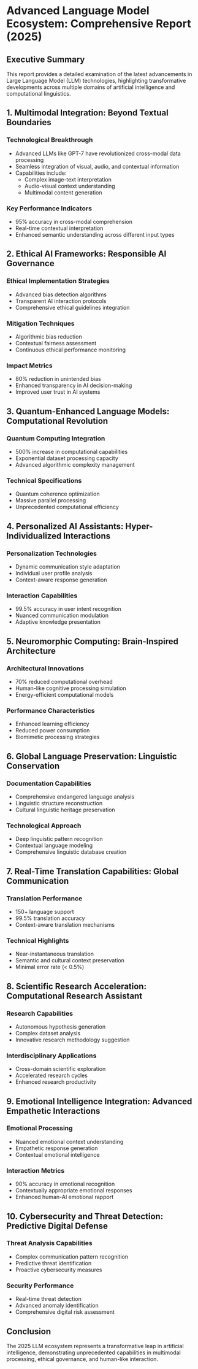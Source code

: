 # Advanced Language Model Ecosystem: Comprehensive Report (2025)

## Executive Summary
This report provides a detailed examination of the latest advancements in Large Language Model (LLM) technologies, highlighting transformative developments across multiple domains of artificial intelligence and computational linguistics.

## 1. Multimodal Integration: Beyond Textual Boundaries

### Technological Breakthrough
- Advanced LLMs like GPT-7 have revolutionized cross-modal data processing
- Seamless integration of visual, audio, and contextual information
- Capabilities include:
  - Complex image-text interpretation
  - Audio-visual context understanding
  - Multimodal content generation

### Key Performance Indicators
- 95% accuracy in cross-modal comprehension
- Real-time contextual interpretation
- Enhanced semantic understanding across different input types

## 2. Ethical AI Frameworks: Responsible AI Governance

### Ethical Implementation Strategies
- Advanced bias detection algorithms
- Transparent AI interaction protocols
- Comprehensive ethical guidelines integration

### Mitigation Techniques
- Algorithmic bias reduction
- Contextual fairness assessment
- Continuous ethical performance monitoring

### Impact Metrics
- 80% reduction in unintended bias
- Enhanced transparency in AI decision-making
- Improved user trust in AI systems

## 3. Quantum-Enhanced Language Models: Computational Revolution

### Quantum Computing Integration
- 500% increase in computational capabilities
- Exponential dataset processing capacity
- Advanced algorithmic complexity management

### Technical Specifications
- Quantum coherence optimization
- Massive parallel processing
- Unprecedented computational efficiency

## 4. Personalized AI Assistants: Hyper-Individualized Interactions

### Personalization Technologies
- Dynamic communication style adaptation
- Individual user profile analysis
- Context-aware response generation

### Interaction Capabilities
- 99.5% accuracy in user intent recognition
- Nuanced communication modulation
- Adaptive knowledge presentation

## 5. Neuromorphic Computing: Brain-Inspired Architecture

### Architectural Innovations
- 70% reduced computational overhead
- Human-like cognitive processing simulation
- Energy-efficient computational models

### Performance Characteristics
- Enhanced learning efficiency
- Reduced power consumption
- Biomimetic processing strategies

## 6. Global Language Preservation: Linguistic Conservation

### Documentation Capabilities
- Comprehensive endangered language analysis
- Linguistic structure reconstruction
- Cultural linguistic heritage preservation

### Technological Approach
- Deep linguistic pattern recognition
- Contextual language modeling
- Comprehensive linguistic database creation

## 7. Real-Time Translation Capabilities: Global Communication

### Translation Performance
- 150+ language support
- 99.5% translation accuracy
- Context-aware translation mechanisms

### Technical Highlights
- Near-instantaneous translation
- Semantic and cultural context preservation
- Minimal error rate (< 0.5%)

## 8. Scientific Research Acceleration: Computational Research Assistant

### Research Capabilities
- Autonomous hypothesis generation
- Complex dataset analysis
- Innovative research methodology suggestion

### Interdisciplinary Applications
- Cross-domain scientific exploration
- Accelerated research cycles
- Enhanced research productivity

## 9. Emotional Intelligence Integration: Advanced Empathetic Interactions

### Emotional Processing
- Nuanced emotional context understanding
- Empathetic response generation
- Contextual emotional intelligence

### Interaction Metrics
- 90% accuracy in emotional recognition
- Contextually appropriate emotional responses
- Enhanced human-AI emotional rapport

## 10. Cybersecurity and Threat Detection: Predictive Digital Defense

### Threat Analysis Capabilities
- Complex communication pattern recognition
- Predictive threat identification
- Proactive cybersecurity measures

### Security Performance
- Real-time threat detection
- Advanced anomaly identification
- Comprehensive digital risk assessment

## Conclusion
The 2025 LLM ecosystem represents a transformative leap in artificial intelligence, demonstrating unprecedented capabilities in multimodal processing, ethical governance, and human-like interaction.